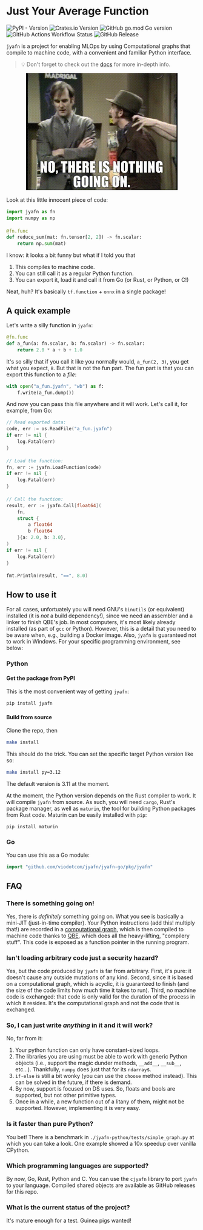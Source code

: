 # Just Your Average Function

![PyPI - Version](https://img.shields.io/pypi/v/jyafn)
![Crates.io Version](https://img.shields.io/crates/v/jyafn)
![GitHub go.mod Go version](https://img.shields.io/github/go-mod/go-version/viodotcom/jyafn?filename=jyafn-go%2Fgo.mod)
![GitHub Actions Workflow Status](https://img.shields.io/github/actions/workflow/status/viodotcom/jyafn/release.yaml?branch=stable)
![GitHub Release](https://img.shields.io/github/v/release/viodotcom/jyafn)

`jyafn` is a project for enabling MLOps by using Computational graphs that compile to machine code, with a convenient and familiar Python interface.

> 💡 Don't forget to check out the [docs](./docs/index.md) for more in-depth info.


<div style="text-align:center">
<img src="./nothing-going-on.jpg" alt="There is something going on!"/>
</div>

Look at this little innocent piece of code:
```python
import jyafn as fn
import numpy as np

@fn.func
def reduce_sum(mat: fn.tensor[2, 2]) -> fn.scalar:
    return np.sum(mat)
```
I know: it looks a bit funny but what if I told you that

1. This compiles to machine code.
2. You can still call it as a regular Python function.
3. You can export it, load it and call it from Go (or Rust, or Python, or C!)

Neat, huh? It's basically `tf.function` + `onnx` in a single package!


## A quick example

Let's write a silly function in `jyafn`:
```python
@fn.func
def a_fun(a: fn.scalar, b: fn.scalar) -> fn.scalar:
    return 2.0 * a + b + 1.0
```
It's so silly that if you call it like you normally would, `a_fun(2, 3)`, you get what you expect, `8`. But that is not the fun part. The fun part is that you can export this function to a _file_:
```python
with open("a_fun.jyafn", "wb") as f:
    f.write(a_fun.dump())
```
And now you can pass this file anywhere and it will work. Let's call it, for example, from Go:
```go
// Read exported data:
code, err := os.ReadFile("a_fun.jyafn")
if err != nil {
    log.Fatal(err)
}

// Load the function:
fn, err := jyafn.LoadFunction(code)
if err != nil {
    log.Fatal(err)
}

// Call the function:
result, err := jyafn.Call[float64](
    fn,
    struct {
        a float64
        b float64
    }{a: 2.0, b: 3.0},
)
if err != nil {
    log.Fatal(err)
}

fmt.Println(result, "==", 8.0)
```

## How to use it

For all cases, unfortuately you will need GNU's `binutils` (or equivalent) installed (it is _not_ a build dependency!), since we need an assembler and a linker to finish QBE's job. In most computers, it's most likely already installed (as part of `gcc` or Python). However, this is a detail that you need to be aware when, e.g., building a Docker image. Also, `jyafn` is guaranteed not to work in Windows. For your specific programming environment, see below:

### Python

#### Get the package from PyPI

This is the most convenient way of getting `jyafn`:
```sh
pip install jyafn
```

#### Build from source
Clone the repo, then
```sh
make install
```
This should do the trick. You can set the specific target Python version like so:
```sh
make install py=3.12
```
The default version is 3.11 at the moment.

At the moment, the Python version depends on the Rust compiler to work. It will compile `jyafn` from source. As such, you will need `cargo`, Rust's package manager, as well as `maturin`, the tool for building Python packages from Rust code. Maturin can be easily installed with `pip`:
```shell
pip install maturin
```

### Go

You can use this as a Go module:
```go
import "github.com/viodotcom/jyafn/jyafn-go/pkg/jyafn"
```

## FAQ

### There is something going on!

Yes, there is _definitely_ something going on. What you see is basically a mini-JIT (just-in-time compiler). Your Python instructions (add this! multiply that!) are recorded in a [computational graph](https://www.sciencedirect.com/topics/computer-science/computation-graph), which is then compiled to machine code thanks to [QBE](https://c9x.me/compile/), which does all the heavy-lifting, "compilery stuff". This code is exposed as a function pointer in the running program.

### Isn't loading arbitrary code just a security hazard?

Yes, but the code produced by `jyafn` is far from arbitrary. First, it's pure: it doesn't cause any outside mutations of any kind. Second, since it is based on a computational graph, which is acyclic, it is guaranteed to finish (and the size of the code limits how much time it takes to run). Third, no machine code is exchanged: that code is only valid for the duration of the process in which it resides. It's the computational graph and not the code that is exchanged.

### So, I can just write _anything_ in it and it will work?

No, far from it:
1. Your python function can only have constant-sized loops.
2. The libraries you are using must be able to work with generic Python objects (i.e., support the magic dunder methods, `__add__`, `__sub__`, etc...). Thankfully, `numpy` does just that for its `ndarray`s.
3. `if-else` is still a bit wonky (you can use the `choose` method instead). This can be solved in the future, if there is demand.
4. By now, support is focused on DS uses. So, floats and bools are supported, but not other primitive types.
5. Once in a while, a new function out of a litany of them, might not be supported. However, implementing it is very easy.

### Is it faster than pure Python?

You bet! There is a benchmark in `./jyafn-python/tests/simple_graph.py` at which you can take a look. One example showed a 10x speedup over vanilla CPython.

### Which programming languages are supported?

By now, Go, Rust, Python and C. You can use the `cjyafn` library to port `jyafn` to your language. Compiled shared objects are available as GitHub releases for this repo.

### What is the current status of the project?

It's mature enough for a test. Guinea pigs wanted!
